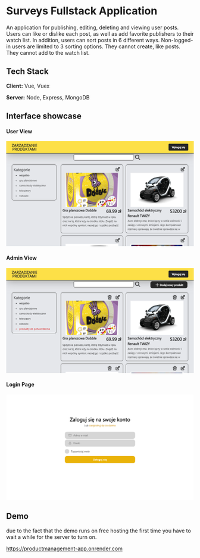 # Surveys Fullstack Application

An application for publishing, editing, deleting and viewing user posts. Users can like or dislike each post, as well as add favorite publishers to their watch list. In addition, users can sort posts in 6 different ways. Non-logged-in users are limited to 3 sorting options. They cannot create, like posts. They cannot add to the watch list.


## Tech Stack

**Client:** Vue, Vuex

**Server:** Node, Express, MongoDB


## Interface showcase
#### User View
![User View](https://raw.githubusercontent.com/DevMateusz/ProductManagement-App/readme-file/user.png)

#### Admin View
![Admin View](https://raw.githubusercontent.com/DevMateusz/ProductManagement-App/readme-file/admin.png)

#### Login Page
![Login Page](https://raw.githubusercontent.com/DevMateusz/ProductManagement-App/readme-file/login.png)


## Demo
due to the fact that the demo runs on free hosting the first time you have to wait a while for the server to turn on.

https://productmanagement-app.onrender.com
